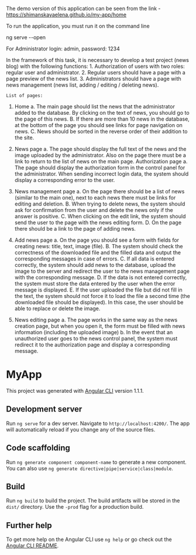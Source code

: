 The demo version of this application can be seen from the link - https://shimanskayaelena.github.io/my-app/home

To run the application, you must run it on the command line

ng serve --open

For Administrator login: admin, password: 1234

In the framework of this task, it is necessary to develop a test project (news blog) with the following functions: 1. Authorization of users with two roles: regular user and administrator. 2. Regular users should have a page with a page preview of the news list. 3. Administrators should have a page with news management (news list, adding / editing / deleting news).

	List of pages:

1. Home a. The main page should list the news that the administrator added to the database. By clicking on the text of news, you should go to the page of this news. B. If there are more than 10 news in the database, at the bottom of the page you should see links for page navigation on news. C. News should be sorted in the reverse order of their addition to the site.

2. News page a. The page should display the full text of the news and the image uploaded by the administrator. Also on the page there must be a link to return to the list of news on the main page.
Authorization page a. The page should display the authorization form in the control panel for the administrator. When sending incorrect login data, the system should display a corresponding error to the user.

3. News management page a. On the page there should be a list of news (similar to the main one), next to each news there must be links for editing and deletion. B. When trying to delete news, the system should ask for confirmation from the user and delete the news only if the answer is positive. C. When clicking on the edit link, the system should send the user to the page with the news editing form. D. On the page there should be a link to the page of adding news.

4. Add news page a. On the page you should see a form with fields for creating news: title, text, image (file). B. The system should check the correctness of the downloaded file and the filled data and output the corresponding messages in case of errors. C. If all data is entered correctly, the system should add news to the database, upload the image to the server and redirect the user to the news management page with the corresponding message. D. If the data is not entered correctly, the system must store the data entered by the user when the error message is displayed. E. If the user uploaded the file but did not fill in the text, the system should not force it to load the file a second time (the downloaded file should be displayed). In this case, the user should be able to replace or delete the image.

5. News editing page a. The page works in the same way as the news creation page, but when you open it, the form must be filled with news information (including the uploaded image) b. In the event that an unauthorized user goes to the news control panel, the system must redirect it to the authorization page and display a corresponding message.

# MyApp

This project was generated with [Angular CLI](https://github.com/angular/angular-cli) version 1.1.1.

## Development server

Run `ng serve` for a dev server. Navigate to `http://localhost:4200/`. The app will automatically reload if you change any of the source files.

## Code scaffolding

Run `ng generate component component-name` to generate a new component. You can also use `ng generate directive|pipe|service|class|module`.

## Build

Run `ng build` to build the project. The build artifacts will be stored in the `dist/` directory. Use the `-prod` flag for a production build.

## Further help

To get more help on the Angular CLI use `ng help` or go check out the [Angular CLI README](https://github.com/angular/angular-cli/blob/master/README.md).
